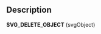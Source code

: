 ﻿<!-- SVG_DELETE_OBJECT ( svgObject ) -> svgObject (Text)-->## Description **SVG\_DELETE\_OBJECT** (svgObject)